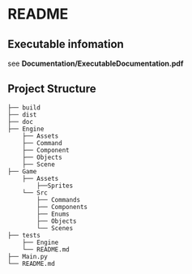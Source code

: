 # README
## Executable infomation
see **Documentation/ExecutableDocumentation.pdf**
## Project Structure

    ├── build                   
    ├── dist 
    ├── doc                    
    ├── Engine 
        ├── Assets   
        ├── Command  
        ├── Component  
        ├── Objects  
        ├── Scene           
    ├── Game   
        ├── Assets
            ├──Sprites
        └── Src 
            ├── Commands
            ├── Components
            ├── Enums
            ├── Objects 
            └── Scenes
    ├── tests
        ├── Engine
        └── README.md
    ├── Main.py
    └── README.md

